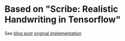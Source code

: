 Based on "Scribe: Realistic Handwriting in Tensorflow"
=======

See [blog post](https://greydanus.github.io/2016/08/21/handwriting/)
[original implementation](https://github.com/greydanus/scribe)
